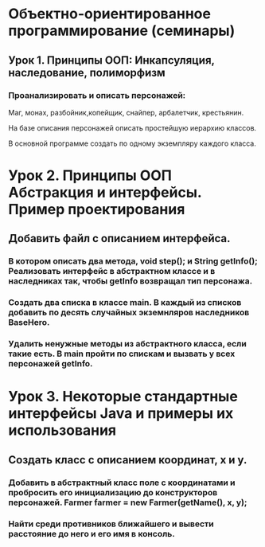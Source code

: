 # Объектно-ориентированное программирование (семинары)
## Урок 1. Принципы ООП: Инкапсуляция, наследование, полиморфизм
### Проанализировать и описать персонажей: 
Маг, монах, разбойник,копейщик, снайпер, арбалетчик, крестьянин. 

На базе описания персонажей описать простейшую иерархию классов. 

В основной программе создать по одному экземпляру каждого класса.

# Урок 2. Принципы ООП Абстракция и интерфейсы. Пример проектирования
## Добавить файл с описанием интерфейса. 
### В котором описать два метода, void step(); и String getInfo(); Реализовать интерфейс в абстрактном классе и в  наследниках так, чтобы getInfo возвращал тип персонажа. 
### Создать два списка в классе main. В каждый из списков добавить по десять случайных экземнляров наследников BaseHero. 
### Удалить ненужные методы из абстрактного класса, если такие есть. В main пройти по спискам и вызвать у всех персонажей getInfo.



# Урок 3. Некоторые стандартные интерфейсы Java и примеры их использования
## Создать класс с описанием координат, x и y.
### Добавить в абстрактный класс поле с координатами и пробросить его инициализацию до конструкторов персонажей. Farmer farmer = new Farmer(getName(), x, y);
### Найти среди противников ближайшего и вывести расстояние до него и его имя в консоль.